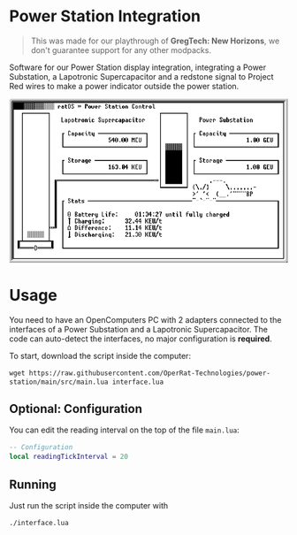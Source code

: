
# Power Station Integration

> This was made for our playthrough of **GregTech: New Horizons**, we don't guarantee support for any other modpacks.

Software for our Power Station display integration, integrating a Power Substation, a Lapotronic Supercapacitor and a redstone signal to Project Red wires to make a power indicator outside the power station.

![](/img/interface.png)

# Usage

You need to have an OpenComputers PC with 2 adapters connected to the interfaces of a Power Substation and a Lapotronic Supercapacitor. The code can auto-detect the interfaces, no major configuration is **required**.

To start, download the script inside the computer:
```
wget https://raw.githubusercontent.com/OperRat-Technologies/power-station/main/src/main.lua interface.lua
```

## Optional: Configuration
You can edit the reading interval on the top of the file `main.lua`:
```lua
-- Configuration
local readingTickInterval = 20
```

## Running
Just run the script inside the computer with
```
./interface.lua
```